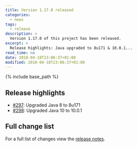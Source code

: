 ```yaml
---
title: Version 1.17.0 released
categories:
  - news
tags:
  - release
description: >
  Version 1.17.0 of this project has been released.
excerpt: >
  Release highlights: Java upgraded to 8u171 & 10.0.1...
read_time: no
date: 2018-04-18T23:06:37+01:00
modified: 2018-04-18T23:06:37+01:00
---
```


{% include base_path %}

## Release highlights

* [#297](https://github.com/gantsign/development-environment/pull/297):
  Upgraded Java 8 to 8u171
* [#298](https://github.com/gantsign/development-environment/pull/298):
  Upgraded Java 10 to 10.0.1

## Full change list

For a full list of changes view the
[release notes](https://github.com/gantsign/development-environment/releases/tag/1.17.0).
